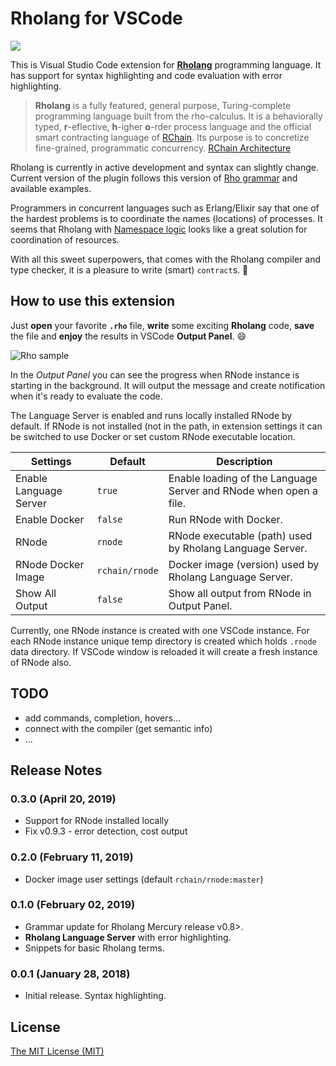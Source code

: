 # Rholang for VSCode

<img src="https://github.com/tgrospic/rholang-vscode/raw/master/assets/rchain.png"/>

<!-- ![beta][beta-badge] VSCode restriction for SVG in README -->

This is Visual Studio Code extension for [**Rholang**][rholang] programming language. It has support for syntax highlighting and code evaluation with error highlighting.

> **Rholang** is a fully featured, general purpose, Turing-complete programming language built from the rho-calculus. It is a behaviorally typed, **r**-eflective, **h**-igher **o**-rder process language and the official smart contracting language of [RChain][rchain-coop]. Its purpose is to concretize fine-grained, programmatic concurrency. [RChain Architecture][arch-rholang]

Rholang is currently in active development and syntax can slightly change. Current version of the plugin follows this version of [Rho grammar][rho-bnf-origin] and available examples.

Programmers in concurrent languages such as Erlang/Elixir say that one of the hardest problems is to coordinate the names (locations) of processes. It seems that Rholang with [Namespace logic][arch-namespace-logic] looks like a great solution for coordination of resources.

With all this sweet superpowers, that comes with the Rholang compiler and type checker, it is a pleasure to write (smart) `contract`s. :lollipop:

## How to use this extension

Just **open** your favorite **`.rho`** file, **write** some exciting **Rholang** code, **save** the file and **enjoy** the results in VSCode **Output Panel**. :smile:

![Rho sample][screenshot]

In the _Output Panel_ you can see the progress when RNode instance is starting in the background. It will output the message and create notification when it's ready to evaluate the code.

The Language Server is enabled and runs locally installed RNode by default. If RNode is not installed (not in the path, in extension settings it can be switched to use Docker or set custom RNode executable location.

| Settings               | Default | Description
| ---------------------- | ------- | ------------
| Enable Language Server | `true`  | Enable loading of the Language Server and RNode when open a file.
| Enable Docker          | `false` | Run RNode with Docker.
| RNode                  | `rnode` | RNode executable (path) used by Rholang Language Server.
| RNode Docker Image     | `rchain/rnode` | Docker image (version) used by Rholang Language Server.
| Show All Output        | `false` | Show all output from RNode in Output Panel.

Currently, one RNode instance is created with one VSCode instance. For each RNode instance unique temp directory is created which holds `.rnode` data directory. If VSCode window is reloaded it will create a fresh instance of RNode also.

## TODO

- add commands, completion, hovers...
- connect with the compiler (get semantic info)
- ...

## Release Notes

### 0.3.0 (April 20, 2019)
- Support for RNode installed locally
- Fix v0.9.3 - error detection, cost output

### 0.2.0 (February 11, 2019)
- Docker image user settings (default `rchain/rnode:master`)

### 0.1.0 (February 02, 2019)
- Grammar update for Rholang Mercury release v0.8>.
- **Rholang Language Server** with error highlighting.
- Snippets for basic Rholang terms.

### 0.0.1 (January 28, 2018)
- Initial release. Syntax highlighting.

## License

[The MIT License (MIT)][license]

[rholang]: https://github.com/rchain/rchain/blob/master/docs/rholang/rholangtut.md
[releases]: https://github.com/tgrospic/rholang-vscode/releases
[rchain-coop]: https://www.rchain.coop
[rho-github]: https://github.com/rchain/rchain/tree/master/rholang
[rho-bnf-origin]: https://github.com/rchain/rchain/blob/243a3fd7b1d7f1b9669920da80f419e84fbd02b6/rholang/src/main/bnfc/rholang_mercury.cf
[arch-rholang]: http://rchain-architecture.readthedocs.io/en/latest/contracts/contract-design.html#rholang-a-concurrent-language
[arch-namespace-logic]: http://rchain-architecture.readthedocs.io/en/latest/contracts/namespaces.html#namespace-logic
[tuplespaces-to-picalculus]: http://mobile-process-calculi-for-programming-the-new-blockchain.readthedocs.io/en/latest/actors-tuples-and-pi.html#from-tuplespaces-to-calculus

[beta-badge]: https://cdn.jsdelivr.net/gh/tgrospic/rholang-vscode@v0.3.0/assets/beta.svg
[screenshot]: https://github.com/tgrospic/rholang-vscode/raw/v0.3.0/assets/rholang-sample.gif
[license]: https://github.com/tgrospic/rholang-vscode/blob/master/LICENSE
